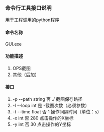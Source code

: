 ### 命令行工具接口说明
用于工程调用的python程序

#### 命令名称
GUI.exe

#### 功能描述
1. OPS截图
2. 其他（后加）

#### 接口
1. -p --path			string 否 ./ 截图保存路径
2. -l --loop			int 是 -截图次数（必须参数）
3. -t --time			float 否 1 操作间隔时间（单位：s）
4. -x				    int 否 280 点击操作的X坐标
5. -y				    int 否 30 点击操作的Y坐标
